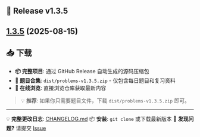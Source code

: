 ## 🎉 Release v1.3.5

## [1.3.5](https://github.com/506-FETL/one-question-per-day/compare/v1.3.4...v1.3.5) (2025-08-15)

## 📥 下载

- **📦 完整项目**: 通过 GitHub Release 自动生成的源码压缩包
- **📁 题目合集**: `dist/problems-v1.3.5.zip` - 仅包含每日题目和复习资料
- **🔗 在线浏览**: 直接浏览仓库获取最新内容

> 💡 **推荐**: 如果你只需要题目文件，下载 `dist/problems-v1.3.5.zip` 即可。

---

💡 **完整更改日志**: [CHANGELOG.md](./CHANGELOG.md)
📦 **安装**: `git clone` 或下载最新版本
🐛 **发现问题?** 请提交 [Issue](../../issues)